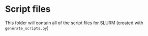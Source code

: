 # Script files
This folder will contain all of the script files for SLURM (created with
`generate_scripts.py`)